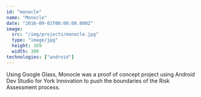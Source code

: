 ```yaml
---
id: "monocle"
name: "Monocle"
date: "2016-09-01T00:00:00.000Z"
image:
  src: "/img/projects/monocle.jpg"
  type: "image/jpg"
  height: 169
  width: 300
technologies: ["android"]
---
```


Using Google Glass, Monocle was a proof of concept project using Android Dev Studio for York Innovation to push the boundaries of the Risk Assessment process.
